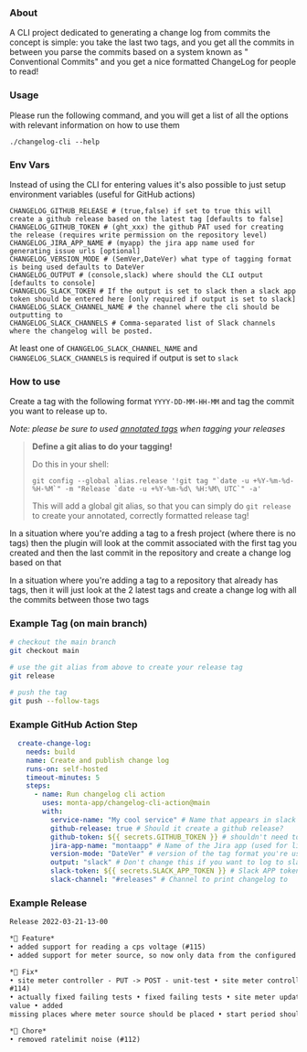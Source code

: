 ### About

A CLI project dedicated to generating a change log from commits the concept is simple:
you take the last two tags, and you get all the commits in between you parse the commits based on a system known as "
Conventional Commits"
and you get a nice formatted ChangeLog for people to read!

### Usage

Please run the following command, and you will get a list of all the options with relevant information on how to use
them

`./changelog-cli --help`

### Env Vars

Instead of using the CLI for entering values it's also possible to just setup environment variables (useful for GitHub
actions)

```shell
CHANGELOG_GITHUB_RELEASE # (true,false) if set to true this will create a github release based on the latest tag [defaults to false]
CHANGELOG_GITHUB_TOKEN # (ght_xxx) the github PAT used for creating the release (requires write permission on the repository level) 
CHANGELOG_JIRA_APP_NAME # (myapp) the jira app name used for generating issue urls [optional]
CHANGELOG_VERSION_MODE # (SemVer,DateVer) what type of tagging format is being used defaults to DateVer
CHANGELOG_OUTPUT # (console,slack) where should the CLI output [defaults to console]
CHANGELOG_SLACK_TOKEN # If the output is set to slack then a slack app token should be entered here [only required if output is set to slack]
CHANGELOG_SLACK_CHANNEL_NAME # the channel where the cli should be outputting to
CHANGELOG_SLACK_CHANNELS # Comma-separated list of Slack channels where the changelog will be posted.
```

At least one of `CHANGELOG_SLACK_CHANNEL_NAME` and `CHANGELOG_SLACK_CHANNELS` is required if output is set to `slack`

### How to use

Create a tag with the following format `YYYY-DD-MM-HH-MM` and tag the commit you want to release up to.

_Note: please be sure to used [annotated tags](https://git-scm.com/book/en/v2/Git-Basics-Tagging) when tagging your
releases_


> **Define a git alias to do your tagging!**
> 
> Do this in your shell:
> ```
> git config --global alias.release '!git tag "`date -u +%Y-%m-%d-%H-%M`" -m "Release `date -u +%Y-%m-%d\ %H:%M\ UTC`" -a'
> ```
> This will add a global git alias, so that you can simply do `git release` to create your annotated, correctly formatted release tag! 


In a situation where you're adding a tag to a fresh project (where there is no tags) then the plugin will look at the
commit associated with
the first tag you created and then the last commit in the repository and create a change log based on that

In a situation where you're adding a tag to a repository that already has tags, then it will just look at the 2 latest
tags and create a change log with all the commits between those two tags


### Example Tag (on main branch)

```bash
# checkout the main branch
git checkout main

# use the git alias from above to create your release tag
git release

# push the tag
git push --follow-tags
```

### Example GitHub Action Step

```yaml
  create-change-log:
    needs: build
    name: Create and publish change log
    runs-on: self-hosted
    timeout-minutes: 5
    steps:
      - name: Run changelog cli action
        uses: monta-app/changelog-cli-action@main
        with:
          service-name: "My cool service" # Name that appears in slack message
          github-release: true # Should it create a github release?
          github-token: ${{ secrets.GITHUB_TOKEN }} # shouldn't need to change this
          jira-app-name: "montaapp" # Name of the Jira app (used for linking issues)
          version-mode: "DateVer" # version of the tag format you're using
          output: "slack" # Don't change this if you want to log to slack
          slack-token: ${{ secrets.SLACK_APP_TOKEN }} # Slack APP token
          slack-channel: "#releases" # Channel to print changelog to
```

### Example Release

```Markdown
Release 2022-03-21-13-00

*🚀 Feature*
• added support for reading a cps voltage (#115)
• added support for meter source, so now only data from the configured meter will be allowed into a charge point

*🐛 Fix*
• site meter controller - PUT -> POST - unit-test • site meter controller - PUT -> POST • explicit G1 GC selection (
#114)
• actually fixed failing tests • fixed failing tests • site meter update endpoint now accepts both the uuid and integer
value • added
missing places where meter source should be placed • start period should never be negative in the charging schedule

*🧹 Chore*
• removed ratelimit noise (#112)
```
